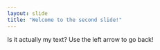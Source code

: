 ```yaml
---
layout: slide
title: "Welcome to the second slide!"
---
```

Is it actually my text?
Use the left arrow to go back!
